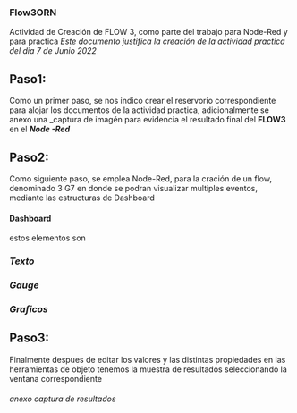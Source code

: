 ### Flow3ORN
Actividad de Creación de FLOW 3, como parte del trabajo para Node-Red y para practica
_Este documento justifica la creación de la actividad practica del dia 7 de Junio 2022_
## Paso1:
Como un primer paso, se nos indico crear el reservorio correspondiente para alojar los documentos de la actividad practica, adicionalmente se anexo una _captura de imagén para evidencia el resultado final del **FLOW3** en el **_Node -Red_**
## Paso2:
Como siguiente paso, se emplea Node-Red, para la cración de un flow, denominado 3 G7
en donde se podran visualizar multiples eventos, mediante las estructuras de Dashboard
#### Dashboard
estos elementos son 
### _Texto_
### _Gauge_
### _Graficos_

## Paso3:
Finalmente despues de editar los valores y las distintas propiedades en las herramientas de objeto
tenemos la muestra de resultados seleccionando la ventana correspondiente

###### anexo captura de resultados